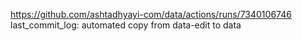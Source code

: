 https://github.com/ashtadhyayi-com/data/actions/runs/7340106746
last_commit_log: automated copy from data-edit to data